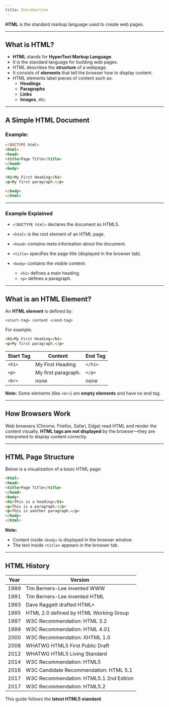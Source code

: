 ```yaml
---
title: Introduction
---
```


**HTML** is the standard markup language used to create web pages.

---

## What is HTML?

- **HTML** stands for **HyperText Markup Language**.
- It is the standard language for building web pages.
- HTML describes the **structure** of a webpage.
- It consists of **elements** that tell the browser how to display content.
- HTML elements label pieces of content such as:
  - **Headings**
  - **Paragraphs**
  - **Links**
  - **Images**, etc.

---

## A Simple HTML Document

### Example:

```html
<!DOCTYPE html>
<html>
<head>
<title>Page Title</title>
</head>
<body>

<h1>My First Heading</h1>
<p>My first paragraph.</p>

</body>
</html>
````

---

### Example Explained

* `<!DOCTYPE html>` declares the document as HTML5.
* `<html>` is the root element of an HTML page.
* `<head>` contains meta information about the document.
* `<title>` specifies the page title (displayed in the browser tab).
* `<body>` contains the visible content:

  * `<h1>` defines a main heading.
  * `<p>` defines a paragraph.

---

## What is an HTML Element?

An **HTML element** is defined by:

```
<start-tag> content </end-tag>
```

For example:

```html
<h1>My First Heading</h1>
<p>My first paragraph.</p>
```

| Start Tag | Content             | End Tag |
| --------- | ------------------- | ------- |
| `<h1>`    | My First Heading    | `</h1>` |
| `<p>`     | My first paragraph. | `</p>`  |
| `<br>`    | none                | none    |

**Note:** Some elements (like `<br>`) are **empty elements** and have no end tag.

---

## How Browsers Work

Web browsers (Chrome, Firefox, Safari, Edge) read HTML and render the content visually.
**HTML tags are not displayed** by the browser—they are interpreted to display content correctly.

---

## HTML Page Structure

Below is a visualization of a basic HTML page:

```html
<html>
<head>
<title>Page Title</title>
</head>
<body>
<h1>This is a heading</h1>
<p>This is a paragraph.</p>
<p>This is another paragraph.</p>
</body>
</html>
```

**Note:**

* Content inside `<body>` is displayed in the browser window.
* The text inside `<title>` appears in the browser tab.

---

## HTML History

| Year | Version                                 |
| ---- | --------------------------------------- |
| 1989 | Tim Berners-Lee invented WWW            |
| 1991 | Tim Berners-Lee invented HTML           |
| 1993 | Dave Raggett drafted HTML+              |
| 1995 | HTML 2.0 defined by HTML Working Group  |
| 1997 | W3C Recommendation: HTML 3.2            |
| 1999 | W3C Recommendation: HTML 4.01           |
| 2000 | W3C Recommendation: XHTML 1.0           |
| 2008 | WHATWG HTML5 First Public Draft         |
| 2012 | WHATWG HTML5 Living Standard            |
| 2014 | W3C Recommendation: HTML5               |
| 2016 | W3C Candidate Recommendation: HTML 5.1  |
| 2017 | W3C Recommendation: HTML5.1 2nd Edition |
| 2017 | W3C Recommendation: HTML5.2             |

This guide follows the **latest HTML5 standard**.
